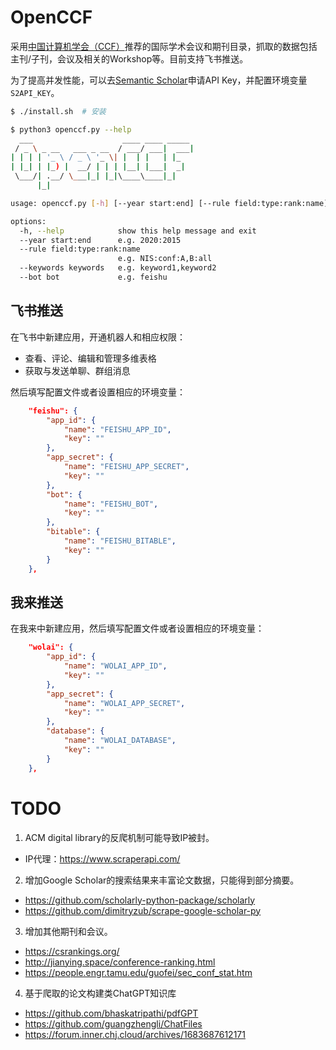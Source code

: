 # OpenCCF

采用[中国计算机学会（CCF）](https://www.ccf.org.cn/Academic_Evaluation/By_category/)推荐的国际学术会议和期刊目录，抓取的数据包括主刊/子刊，会议及相关的Workshop等。目前支持飞书推送。

为了提高并发性能，可以去[Semantic Scholar](https://api.semanticscholar.org/api-docs/graph)申请API Key，并配置环境变量`S2API_KEY`。

```sh
$ ./install.sh  # 安装

$ python3 openccf.py --help
  ___                    ____ ____ _____ 
 / _ \ _ __   ___ _ __  / ___/ ___|  ___|
| | | | '_ \ / _ \ '_ \| |  | |   | |_   
| |_| | |_) |  __/ | | | |__| |___|  _|  
 \___/| .__/ \___|_| |_|\____\____|_|    
      |_|                                

usage: openccf.py [-h] [--year start:end] [--rule field:type:rank:name] [--keywords keywords] [--bot bot]

options:
  -h, --help            show this help message and exit
  --year start:end      e.g. 2020:2015
  --rule field:type:rank:name
                        e.g. NIS:conf:A,B:all
  --keywords keywords   e.g. keyword1,keyword2
  --bot bot             e.g. feishu
```

## 飞书推送

在飞书中新建应用，开通机器人和相应权限：
- 查看、评论、编辑和管理多维表格
- 获取与发送单聊、群组消息

然后填写配置文件或者设置相应的环境变量：

```json
    "feishu": {
        "app_id": {
            "name": "FEISHU_APP_ID",
            "key": ""
        },
        "app_secret": {
            "name": "FEISHU_APP_SECRET",
            "key": ""
        },
        "bot": {
            "name": "FEISHU_BOT",
            "key": ""
        },
        "bitable": {
            "name": "FEISHU_BITABLE",
            "key": ""
        }
    },
```

## 我来推送

在我来中新建应用，然后填写配置文件或者设置相应的环境变量：

```json
    "wolai": {
        "app_id": {
            "name": "WOLAI_APP_ID",
            "key": ""
        },
        "app_secret": {
            "name": "WOLAI_APP_SECRET",
            "key": ""
        },
        "database": {
            "name": "WOLAI_DATABASE",
            "key": ""
        }
    },
```

# TODO

1. ACM digital library的反爬机制可能导致IP被封。
  - IP代理：https://www.scraperapi.com/
2. 增加Google Scholar的搜索结果来丰富论文数据，只能得到部分摘要。
  - https://github.com/scholarly-python-package/scholarly
  - https://github.com/dimitryzub/scrape-google-scholar-py
3. 增加其他期刊和会议。
  - https://csrankings.org/
  - http://jianying.space/conference-ranking.html
  - https://people.engr.tamu.edu/guofei/sec_conf_stat.htm
4. 基于爬取的论文构建类ChatGPT知识库
  - https://github.com/bhaskatripathi/pdfGPT
  - https://github.com/guangzhengli/ChatFiles
  - https://forum.inner.chj.cloud/archives/1683687612171
